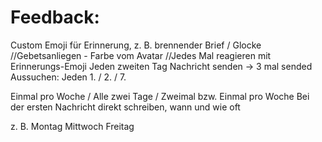 # Feedback:
Custom Emoji für Erinnerung, z. B. brennender Brief / Glocke
//Gebetsanliegen - Farbe vom Avatar 
//Jedes Mal reagieren mit Erinnerungs-Emoji
Jeden zweiten Tag Nachricht senden -> 3 mal sended
Aussuchen: Jeden 1. / 2. / 7.

Einmal pro Woche / Alle zwei Tage / Zweimal bzw. Einmal pro Woche
Bei der ersten Nachricht direkt schreiben, wann und wie oft

z. B. Montag Mittwoch Freitag

